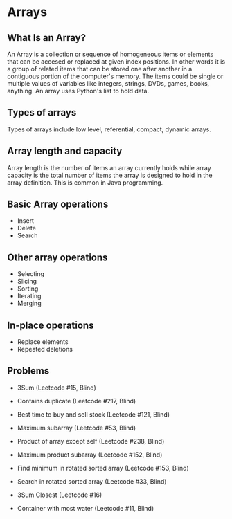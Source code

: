 # Arrays

## What Is an Array?

An Array is a collection or sequence of homogeneous items or elements that can be accesed or replaced at given index positions. In other words it is a group of related items that can be stored one after another in a contiguous portion of the computer's memory. The items could be single or multiple values of variables like integers, strings, DVDs, games, books, anything. An array uses Python's list to hold data.

## Types of arrays

Types of arrays include low level, referential, compact, dynamic arrays.

## Array length and capacity

Array length is the number of items an array currently holds while array capacity is the total number of items the array is designed to hold in the array definition. This is common in Java programming.

## Basic Array operations

- Insert
- Delete
- Search

## Other array operations

- Selecting
- Slicing
- Sorting
- Iterating
- Merging

## In-place operations

- Replace elements
- Repeated deletions

## Problems

- 3Sum (Leetcode #15, Blind)
- Contains duplicate (Leetcode #217, Blind)

- Best time to buy and sell stock (Leetcode #121, Blind)
- Maximum subarray (Leetcode #53, Blind)
- Product of array except self (Leetcode #238, Blind)
- Maximum product subarray (Leetcode #152, Blind)
- Find minimum in rotated sorted array (Leetcode #153, Blind)
- Search in rotated sorted array (Leetcode #33, Blind)
- 3Sum Closest (Leetcode #16)
- Container with most water (Leetcode #11, Blind)

